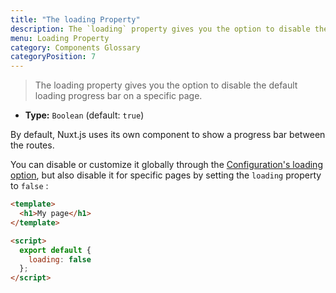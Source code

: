 ```yaml
---
title: "The loading Property"
description: The `loading` property gives you the option to disable the default loading progress bar on a specific page.
menu: Loading Property
category: Components Glossary
categoryPosition: 7
---
```


> The loading property gives you the option to disable the default loading progress bar on a specific page.

- **Type:** `Boolean` (default: `true`)

By default, Nuxt.js uses its own component to show a progress bar between the routes.

You can disable or customize it globally through the [Configuration's loading option](/api/configuration-loading), but also disable it for specific pages by setting the `loading` property to `false` :

```html
<template>
  <h1>My page</h1>
</template>

<script>
  export default {
    loading: false
  };
</script>
```
